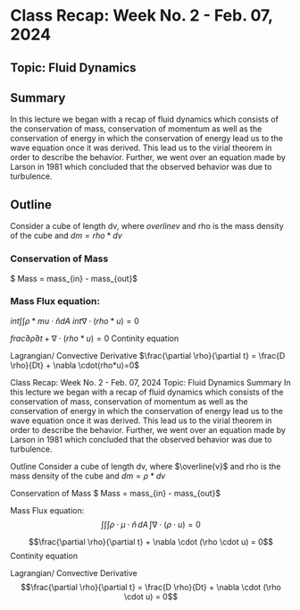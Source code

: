 

# Class Recap: Week No. 2 - Feb. 07, 2024
## Topic: Fluid Dynamics

## Summary

In this lecture we began with a recap of fluid dynamics which consists of the conservation of mass, conservation of momentum as well as the conservation of energy in which the conservation of energy lead us to the wave equation once it was derived. This lead us to the virial theorem in order to describe the behavior. Further, we went over an equation made by Larson in 1981 which concluded that the observed behavior was due to turbulence. 

## Outline 

Consider a cube of length dv, where $overline{v}$ 
and rho is the mass density of the cube and $dm= rho * dv$

### Conservation of Mass
$ Mass = mass_{in} - mass_{out}$

### Mass Flux equation:
$int\int\int\rho * mu \cdot \hat{n} dA$
$int\nabla \cdot(rho*u)=0$

$frac{\partial \rho}{\partial t} + \nabla \cdot(rho*u)=0$  Continity equation

Lagrangian/ Convective Derivative
$\frac{\partial \rho}{\partial t} = \frac{D \rho}{Dt} + \nabla \cdot(rho*u)=0$




Class Recap: Week No. 2 - Feb. 07, 2024
Topic: Fluid Dynamics
Summary
In this lecture we began with a recap of fluid dynamics which consists of the conservation of mass, conservation of momentum as well as the conservation of energy in which the conservation of energy lead us to the wave equation once it was derived. This lead us to the virial theorem in order to describe the behavior. Further, we went over an equation made by Larson in 1981 which concluded that the observed behavior was due to turbulence.

Outline
Consider a cube of length dv, where $\overline{v}$ and rho is the mass density of the cube and $dm= \rho * dv$

Conservation of Mass
$ Mass = mass_{in} - mass_{out}$

Mass Flux equation:
$$\int\int\int \rho \cdot \mu \cdot \hat{n} \, dA \, \int \nabla \cdot (\rho \cdot u) = 0$$

$$\frac{\partial \rho}{\partial t} + \nabla \cdot (\rho \cdot u) = 0$$ Continity equation

Lagrangian/ Convective Derivative $$\frac{\partial \rho}{\partial t} = \frac{D \rho}{Dt} + \nabla \cdot (\rho \cdot u) = 0$$
